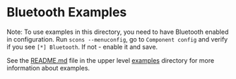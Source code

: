 # Bluetooth Examples

Note: To use examples in this directory, you need to have Bluetooth enabled in configuration. Run `scons --menuconfig`, go to `Component config` and verify if you see `[*] Bluetooth`. If not - enable it and save.

See the [README.md](../README.md) file in the upper level [examples](../) directory for more information about examples.
